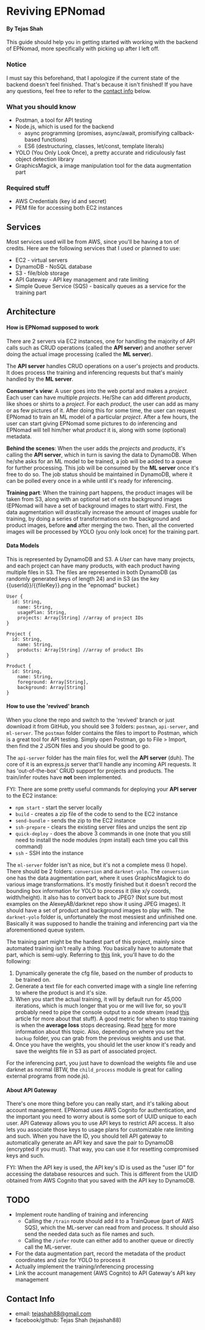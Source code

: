 # Reviving EPNomad
#### By Tejas Shah

This guide should help you in getting started with working with the backend of EPNomad, more specifically with picking up after I left off.

### Notice
I must say this beforehand, that I apologize if the current state of the backend doesn't feel finished. That's because it isn't finished! If you have any questions, feel free to  refer to the [contact info](#contact-info) below.

### What you should know
* Postman, a tool for API testing
* Node.js, which is used for the backend
  * async programming (promises, async/await, promisifying callback-based functions)
  * ES6 (destructuring, classes, let/const, template literals)
* YOLO (You Only Look Once), a pretty accurate and ridiculously fast object detection library
* GraphicsMagick, a image manipulation tool for the data augmentation part

### Required stuff
* AWS Credentials (key id and secret)
* PEM file for accessing both EC2 instances

## Services
Most services used will be from AWS, since you'll be having a ton of credits. Here are the following services that I used or planned to use:
* EC2 - virtual servers
* DynamoDB - NoSQL database
* S3 - file/blob storage
* API Gateway - API key management and rate limiting
* Simple Queue Service (SQS) - basically queues as a service for the training part

## Architecture

#### How is EPNomad supposed to work

There are 2 servers via EC2 instances, one for handling the majority of API calls such as CRUD operations (called the **API server**) and another server doing the actual image processing (called the **ML server**).

The **API server** handles CRUD operations on a user's projects and products. It does process the training and inferencing requests but that's mainly handled by the **ML server**.

**Consumer's view**: A user goes into the web portal and makes a *project*. Each user can have multiple *projects*. He/She can add different *products*, like shoes or shirts to a *project*. For each *product*, the user can add as many or as few pictures of it. After doing this for some time, the user can request EPNomad to train an ML model of a particular *project*. After a few hours, the user can start giving EPNomad some pictures to do inferencing and EPNomad will tell him/her what *product* it is, along with some (optional) metadata.

**Behind the scenes**: When the user adds the *projects* and *products*, it's calling the **API server**, which in turn is saving the data to DynamoDB. When he/she asks for an ML model to be trained, a job will be added to a queue for further processing. This job will be consumed by the **ML server** once it's free to do so. The job status should be maintained in DynamoDB, where it can be polled every once in a while until it's ready for inferencing.

**Training part**: When the training part happens, the product images will be taken from S3, along with an optional set of extra background images (EPNomad will have a set of background images to start with). First, the data augmentation will drastically increase the amount of images usable for training, by doing a series of transformations on the background and product images, before **and** after merging the two. Then, all the converted images will be processed by YOLO (you only look once) for the training part.

#### Data Models

This is represented by DynamoDB and S3. A *User* can have many projects, and each project can have many products, with each product having multiple files in S3. The files are represented in both DynamoDB (as randomly generated keys of length 24) and in S3 (as the key {{userId}}/{{fileKey}}.png in the "epnomad" bucket.)

```
User {
  id: String,
    name: String,
    usagePlan: String,
    projects: Array[String] //array of project IDs
}

Project {
  id: String,
    name: String,
    products: Array[String] //array of product IDs
}

Product {
  id: String,
    name: String,
    foreground: Array[String],
    background: Array[String]
}
```

#### How to use the 'revived' branch

When you clone the repo and switch to the 'revived' branch or just download it from GitHub,  you should see 3 folders: `postman`, `api-server`, and `ml-server`. The `postman` folder contains the files to import to Postman, which is a great tool for API testing. Simply open Postman, go to File > Import, then find the 2 JSON files and you should be good to go.

The `api-server` folder has the main files for, well the **API server** (duh). The core of it is an express.js server that'll handle any incoming API requests. It has 'out-of-the-box' CRUD support for projects and products. The train/infer routes have **not** been implemented.

FYI: There are some pretty useful commands for deploying your **API server** to the EC2 instance:
* `npm start` - start the server locally
* `build` - creates a zip file of the code to send to the EC2 instance
* `send-bundle` - sends the zip to the EC2 instance
* `ssh-prepare` - clears the existing server files and unzips the sent zip
* `quick-deploy` - does the above 3 commands in one (note that you still need to install the node modules (npm install) each time you call this command)
* `ssh` - SSH into the instance

The `ml-server` folder isn't as nice, but it's not a complete mess (I hope). There should be 2 folders: `conversion` and `darknet-yolo`. The `conversion` one has the data augmentation part, where it uses GraphicsMagick to do various image transformations. It's mostly finished but it doesn't record the bounding box information for YOLO to process it (like x/y coords, width/height). It also has to convert back to JPEG? (Not sure but most examples on the AlexeyAB/darknet repo show it using JPEG images). It should have a set of product and background images to play with. The `darknet-yolo` folder is, unfortunately the most messiest and unfinished one. Basically it was supposed to handle the training and inferencing part via the aforementioned queue system.

The training part might be the hardest part of this project, mainly since automated training isn't really a thing. You basically have to automate that part, which is semi-ugly. Referring to [this](https://github.com/AlexeyAB/darknet#how-to-train-to-detect-your-custom-objects) link, you'll have to do the following:
1. Dynamically generate the cfg file, based on the number of products to be trained on.
2. Generate a text file for each converted image with a single line referring to where the product is and it's size.
3. When you start the actual training, it will by default run for 45,000 iterations, which is much longer that you or me will live for, so you'll probably need to pipe the console output to a node stream (read [this](https://medium.freecodecamp.org/node-js-streams-everything-you-need-to-know-c9141306be93) article for more about that stuff). A good metric for when to stop training is when the **average loss** stops decreasing. Read [here](https://github.com/AlexeyAB/darknet#when-should-i-stop-training) for more information about this topic. Also, depending on where you set the `backup` folder, you can grab from the previous weights and use that.
4. Once you have the weights, you should let the user know it's ready and save the weights file in S3 as part of associated project.

For the inferencing part, you just have to download the weights file and use darknet as normal (BTW, the `child_process` module is great for calling external programs from node.js).

#### About API Gateway
There's one more thing before you can really start, and it's talking about account management. EPNomad uses AWS Cognito for authentication, and the important you need to worry about is some sort of UUID unique to each user. API Gateway allows you to use API keys to restrict API access. It also lets you associate those keys to usage plans for customizable rate limiting and such. When you have the ID, you should tell API gateway to automatically generate an API key and save the pair to DynamoDB (encrypted if you must). That way, you can use it for resetting compromised keys and such.

FYI: When the API key is used, the API key's ID is used as the "user ID" for accessing the database resources and such. This is different from the UUID obtained from AWS Cognito that you saved with the API key to DynamoDB.

## TODO
* Implement route handling of training and inferencing
  * Calling the `/train` route should add it to a TrainQueue (part of AWS SQS), which the ML-server can read from and process. It should also send the needed data such as file names and such.
  * Calling the `/infer` route can either add to another queue or directly call the ML-server.
* For the data augmentation part, record the metadata of the product coordinates and size for YOLO to process it
* Actually implement the training/inferencing processing
* Link the account management (AWS Cognito) to API Gateway's API key management

## Contact Info
* email: tejashah88@gmail.com
* facebook/github: Tejas Shah (tejashah88)